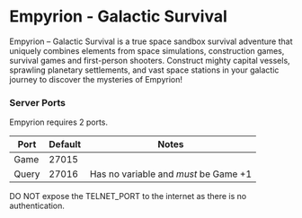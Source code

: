 # Empyrion - Galactic Survival

Empyrion – Galactic Survival is a true space sandbox survival adventure that uniquely combines elements from space simulations, construction games, survival games and first-person shooters. Construct mighty capital vessels, sprawling planetary settlements, and vast space stations in your galactic journey to discover the mysteries of Empyrion!



### Server Ports

Empyrion requires 2 ports.

| Port  | Default | Notes                                 |
| ----- | ------- | ------------------------------------- |
| Game  | 27015   |
| Query | 27016   | Has no variable and *must* be Game +1 |

DO NOT expose the TELNET_PORT to the internet as there is no authentication.